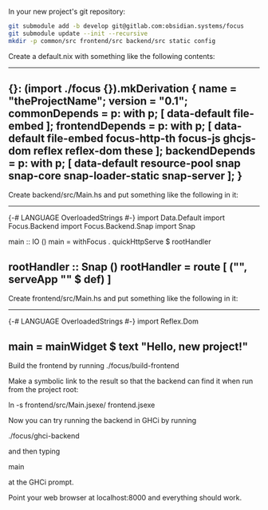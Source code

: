In your new project's git repository:

```bash
git submodule add -b develop git@gitlab.com:obsidian.systems/focus
git submodule update --init --recursive
mkdir -p common/src frontend/src backend/src static config
```

Create a default.nix with something like the following contents:

-------------------------------------------------------------------------------
{}: (import ./focus {}).mkDerivation {
  name = "theProjectName";
  version = "0.1";
  commonDepends = p: with p; [
    data-default
    file-embed
  ];
  frontendDepends = p: with p; [
    data-default
    file-embed
    focus-http-th
    focus-js
    ghcjs-dom
    reflex
    reflex-dom
    these
  ];
  backendDepends = p: with p; [
    data-default
    resource-pool
    snap
    snap-core
    snap-loader-static
    snap-server
  ];
}
-------------------------------------------------------------------------------

Create backend/src/Main.hs and put something like the following in it:

-------------------------------------------------------------------------------
{-# LANGUAGE OverloadedStrings #-}
import Data.Default
import Focus.Backend
import Focus.Backend.Snap
import Snap

main :: IO ()
main = withFocus . quickHttpServe $ rootHandler

rootHandler :: Snap ()
rootHandler =
  route [ ("", serveApp "" $ def)
        ]
-------------------------------------------------------------------------------

Create frontend/src/Main.hs and put something like the following in it:

-------------------------------------------------------------------------------
{-# LANGUAGE OverloadedStrings #-}
import Reflex.Dom

main = mainWidget $ text "Hello, new project!"
-------------------------------------------------------------------------------

Build the frontend by running ./focus/build-frontend

Make a symbolic link to the result so that the backend can find it when run from the project root:

ln -s frontend/src/Main.jsexe/ frontend.jsexe

Now you can try running the backend in GHCi by running

./focus/ghci-backend

and then typing

main

at the GHCi prompt.

Point your web browser at localhost:8000 and everything should work.
